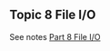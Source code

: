 ## Topic 8 File I/O

See notes [Part 8 File I/O](https://edward2.solent.ac.uk/course/mad/part8.html) 


